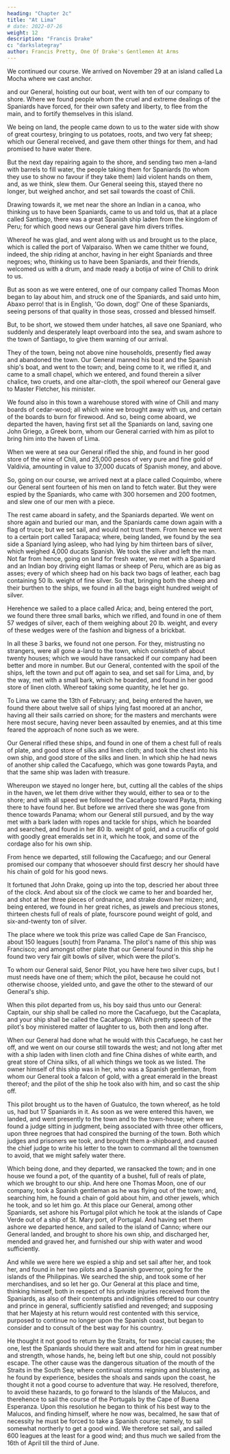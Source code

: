 ```yaml
---
heading: "Chapter 2c"
title: "At Lima"
# date: 2022-07-26
weight: 12
description: "Francis Drake"
c: "darkslategray"
author: Francis Pretty, One Of Drake's Gentlemen At Arms
---
```





We continued our course. We arrived on November 29 at an island called La Mocha where we cast anchor.

 and our General, hoisting out our boat, went with ten of our company to shore. Where we found people whom the cruel and extreme dealings of the Spaniards have forced, for their own safety and liberty, to flee from the main, and to fortify themselves in this island. 

 We being on land, the people came down to us to the water side with show of great courtesy, bringing to us potatoes, roots, and two very fat sheep; which our General received, and gave them other things for them, and had promised to have water there. 

 But the next day repairing again to the shore, and sending two men a-land with barrels to fill water, the people taking them for Spaniards (to whom they use to show no favour if they take them) laid violent hands on them, and, as we think, slew them. Our General seeing this, stayed there no longer, but weighed anchor, and set sail towards the coast of Chili. 

Drawing towards it, we met near the shore an Indian in a canoa, who thinking us to have been Spaniards, came to us and told us, that at a place called Santiago, there was a great Spanish ship laden from the kingdom of Peru; for which good news our General gave him divers trifles. 

Whereof he was glad, and went along with us and brought us to the place, which is called the port of Valparaiso. When we came thither we found, indeed, the ship riding at anchor, having in her eight Spaniards and three negroes; who, thinking us to have been Spaniards, and their friends, welcomed us with a drum, and made ready a botija of wine of Chili to drink to us. 

But as soon as we were entered, one of our company called Thomas Moon began to lay about him, and struck one of the Spaniards, and said unto him, Abaxo perro! that is in English, 'Go down, dog!' One of these Spaniards, seeing persons of that quality in those seas, crossed and blessed himself. 

But, to be short, we stowed them under hatches, all save one Spaniard, who suddenly and desperately leapt overboard into the sea, and swam ashore to the town of Santiago, to give them warning of our arrival.

They of the town, being not above nine households, presently fled away and abandoned the town. Our General manned his boat and the Spanish ship's boat, and went to the town; and, being come to it, we rifled it, and came to a small chapel, which we entered, and found therein a silver chalice, two cruets, and one altar-cloth, the spoil whereof our General gave to Master Fletcher, his minister. 

We found also in this town a warehouse stored with wine of Chili and many boards of cedar-wood; all which wine we brought away with us, and certain of the boards to burn for firewood. And so, being come aboard, we departed the haven, having first set all the Spaniards on land, saving one John Griego, a Greek born, whom our General carried with him as pilot to bring him into the haven of Lima.

When we were at sea our General rifled the ship, and found in her good store of the wine of Chili, and 25,000 pesos of very pure and fine gold of Valdivia, amounting in value to 37,000 ducats of Spanish money, and above.

So, going on our course, we arrived next at a place called Coquimbo, where our General sent fourteen of his men on land to fetch water. But they were espied by the Spaniards, who came with 300 horsemen and 200 footmen, and slew one of our men with a piece.

The rest came aboard in safety, and the Spaniards departed. We went on shore again and buried our man, and the Spaniards came down again with a flag of truce; but we set sail, and would not trust them. From hence we went to a certain port called Tarapaca; where, being landed, we found by the sea side a Spaniard lying asleep, who had lying by him thirteen bars of silver, which weighed 4,000 ducats Spanish. We took the silver and left the man. Not far from hence, going on land for fresh water, we met with a Spaniard and an Indian boy driving eight llamas or sheep of Peru, which are as big as asses; every of which sheep had on his back two bags of leather, each bag containing 50 lb. weight of fine silver. So that, bringing both the sheep and their burthen to the ships, we found in all the bags eight hundred weight of silver.

Herehence we sailed to a place called Arica; and, being entered the port, we found there three small barks, which we rifled, and found in one of them 57 wedges of silver, each of them weighing about 20 lb. weight, and every of these wedges were of the fashion and bigness of a brickbat.

In all these 3 barks, we found not one person. For they, mistrusting no strangers, were all gone a-land to the town, which consisteth of about twenty houses; which we would have ransacked if our company had been better and more in number. But our General, contented with the spoil of the ships, left the town and put off again to sea, and set sail for Lima, and, by the way, met with a small bark, which he boarded, and found in her good store of linen cloth. Whereof taking some quantity, he let her go.

To Lima we came the 13th of February; and, being entered the haven, we found there about twelve sail of ships lying fast moored at an anchor, having all their sails carried on shore; for the masters and merchants were here most secure, having never been assaulted by enemies, and at this time feared the approach of none such as we were. 

Our General rifled these ships, and found in one of them a chest full of reals of plate, and good store of silks and linen cloth; and took the chest into his own ship, and good store of the silks and linen. In which ship he had news of another ship called the Cacafuego, which was gone towards Payta, and that the same ship was laden with treasure.

Whereupon we stayed no longer here, but, cutting all the cables of the ships in the haven, we let them drive wither they would, either to sea or to the shore; and with all speed we followed the Cacafuego toward Payta, thinking there to have found her. But before we arrived there she was gone from thence towards Panama; whom our General still pursued, and by the way met with a bark laden with ropes and tackle for ships, which he boarded and searched, and found in her 80 lb. weight of gold, and a crucifix of gold with goodly great emeralds set in it, which he took, and some of the cordage also for his own ship. 

From hence we departed, still following the Cacafuego; and our General promised our company that whosoever should first descry her should have his chain of gold for his good news. 

It fortuned that John Drake, going up into the top, descried her about three of the clock. And about six of the clock we came to her and boarded her, and shot at her three pieces of ordnance, and strake down her mizen; and, being entered, we found in her great riches, as jewels and precious stones, thirteen chests full of reals of plate, fourscore pound weight of gold, and six-and-twenty ton of silver.

The place where we took this prize was called Cape de San Francisco, about 150 leagues [south] from Panama. The pilot's name of this ship was Francisco; and amongst other plate that our General found in this ship he found two very fair gilt bowls of silver, which were the pilot's. 

To whom our General said, Senor Pilot, you have here two silver cups, but I must needs have one of them; which the pilot, because he could not otherwise choose, yielded unto, and gave the other to the steward of our General's ship. 

When this pilot departed from us, his boy said thus unto our General: Captain, our ship shall be called no more the Cacafuego, but the Cacaplata, and your ship shall be called the Cacafuego. Which pretty speech of the pilot's boy ministered matter of laughter to us, both then and long after. 

When our General had done what he would with this Cacafuego, he cast her off, and we went on our course still towards the west; and not long after met with a ship laden with linen cloth and fine China dishes of white earth, and great store of China silks, of all which things we took as we listed. The owner himself of this ship was in her, who was a Spanish gentleman, from whom our General took a falcon of gold, with a great emerald in the breast thereof; and the pilot of the ship he took also with him, and so cast the ship off.

This pilot brought us to the haven of Guatulco, the town whereof, as he told us, had but 17 Spaniards in it. As soon as we were entered this haven, we landed, and went presently to the town and to the town-house; where we found a judge sitting in judgment, being associated with three other officers, upon three negroes that had conspired the burning of the town. Both which judges and prisoners we took, and brought them a-shipboard, and caused the chief judge to write his letter to the town to command all the townsmen to avoid, that we might safely water there. 

Which being done, and they departed, we ransacked the town; and in one house we found a pot, of the quantity of a bushel, full of reals of plate, which we brought to our ship. And here one Thomas Moon, one of our company, took a Spanish gentleman as he was flying out of the town; and, searching him, he found a chain of gold about him, and other jewels, which he took, and so let him go. At this place our General, among other Spaniards, set ashore his Portugal pilot which he took at the islands of Cape Verde out of a ship of St. Mary port, of Portugal. And having set them ashore we departed hence, and sailed to the island of Canno; where our General landed, and brought to shore his own ship, and discharged her, mended and graved her, and furnished our ship with water and wood sufficiently.

And while we were here we espied a ship and set sail after her, and took her, and found in her two pilots and a Spanish governor, going for the islands of the Philippinas. We searched the ship, and took some of her merchandises, and so let her go. Our General at this place and time, thinking himself, both in respect of his private injuries received from the Spaniards, as also of their contempts and indignities offered to our country and prince in general, sufficiently satisfied and revenged; and supposing that her Majesty at his return would rest contented with this service, purposed to continue no longer upon the Spanish coast, but began to consider and to consult of the best way for his country.

He thought it not good to return by the Straits, for two special causes; the one, lest the Spaniards should there wait and attend for him in great number and strength, whose hands, he, being left but one ship, could not possibly escape. The other cause was the dangerous situation of the mouth of the Straits in the South Sea; where continual storms reigning and blustering, as he found by experience, besides the shoals and sands upon the coast, he thought it not a good course to adventure that way. He resolved, therefore, to avoid these hazards, to go forward to the Islands of the Malucos, and therehence to sail the course of the Portugals by the Cape of Buena Esperanza. Upon this resolution he began to think of his best way to the Malucos, and finding himself, where he now was, becalmed, he saw that of necessity he must be forced to take a Spanish course; namely, to sail somewhat northerly to get a good wind. We therefore set sail, and sailed 600 leagues at the least for a good wind; and thus much we sailed from the 16th of April till the third of June.
